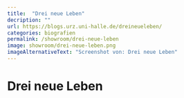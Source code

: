```yaml
---
title:  "Drei neue Leben"
decription: ""
url: https://blogs.urz.uni-halle.de/dreineueleben/
categories: biografien
permalink: /showroom/drei-neue-leben
image: showroom/drei-neue-leben.png
imageAlternativeText: "Screenshot von: Drei neue Leben"
---
```


# Drei neue Leben
